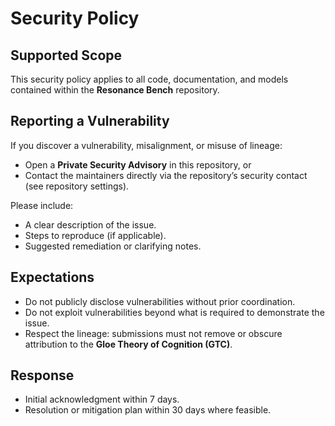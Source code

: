 # Security Policy

## Supported Scope
This security policy applies to all code, documentation, and models contained within the **Resonance Bench** repository.

## Reporting a Vulnerability
If you discover a vulnerability, misalignment, or misuse of lineage:
- Open a **Private Security Advisory** in this repository, or  
- Contact the maintainers directly via the repository’s security contact (see repository settings).  

Please include:
- A clear description of the issue.  
- Steps to reproduce (if applicable).  
- Suggested remediation or clarifying notes.

## Expectations
- Do not publicly disclose vulnerabilities without prior coordination.  
- Do not exploit vulnerabilities beyond what is required to demonstrate the issue.  
- Respect the lineage: submissions must not remove or obscure attribution to the **Gloe Theory of Cognition (GTC)**.

## Response
- Initial acknowledgment within 7 days.  
- Resolution or mitigation plan within 30 days where feasible.
